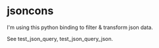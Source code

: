 # jsoncons

I'm using this python binding to filter & transform json data.

See test_json_query, test_json_query_json.
